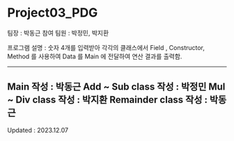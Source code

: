 # Project03_PDG

팀장 : 박동근 
참여 팀원 : 박정민, 박지환

프로그램 설명 : 숫자 4개를 입력받아 각각의 클래스에서 Field , Constructor, Method 를 사용하여 Data 를 Main 에 전달하여 연산 결과를 출력함.

----------------------------
Main 작성 : 박동근
Add ~ Sub class 작성 : 박정민
Mul ~ Div class 작성 : 박지환
Remainder class 작성 : 박동근
----------------------------


Updated : 2023.12.07
